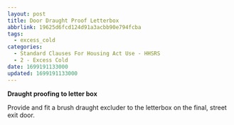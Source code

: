 ```yaml
---
layout: post
title: Door Draught Proof Letterbox
abbrlink: 19625d6fcd124d91a3acbb90e794fcba
tags:
  - excess_cold
categories:
  - Standard Clauses For Housing Act Use - HHSRS
  - 2 - Excess Cold
date: 1699191133000
updated: 1699191133000
---
```


**Draught proofing to letter box**

Provide and fit a brush draught excluder to the letterbox on the final, street exit door.
